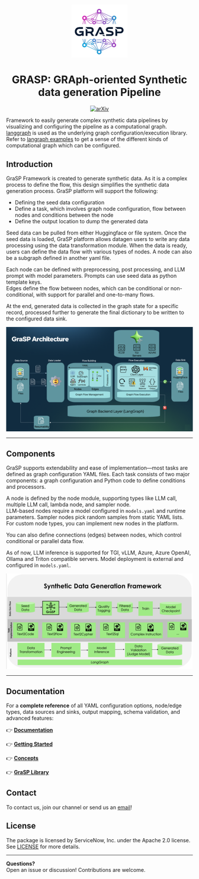 <div align="center">
  <img width=30% src="https://raw.githubusercontent.com/ServiceNow/GraSP/refs/heads/main/docs/resources/images/grasp_logo.png">

  <h1>GRASP: GRAph-oriented Synthetic data generation Pipeline</h1>

<a href="http://arxiv.org/abs/2508.15432">
    <img src="https://img.shields.io/badge/arXiv-2508.15432-blue.svg" alt="arXiv"></a>
<br>
</div>


Framework to easily generate complex synthetic data pipelines by visualizing and configuring the pipeline as a
computational graph. [langgraph](https://python.langchain.com/docs/langgraph/) is used as the underlying graph
configuration/execution library. Refer
to [langraph examples](https://github.com/langchain-ai/langgraph/tree/main/examples) to get a sense of the different
kinds of computational graph which can be configured.
<br>
<be>

## Introduction

GraSP Framework is created to generate synthetic data. As it is a complex process to define the flow, this design simplifies the synthetic data generation process. GraSP platform will support the following:
- Defining the seed data configuration
- Define a task, which involves graph node configuration, flow between nodes and conditions between the node
- Define the output location to dump the generated data

Seed data can be pulled from either Huggingface or file system. Once the seed data is loaded, GraSP platform allows datagen users to write any data processing using the data transformation module. When the data is ready, users can define the data flow with various types of nodes. A node can also be a subgraph defined in another yaml file.

Each node can be defined with preprocessing, post processing, and LLM prompt with model parameters. Prompts can use seed data as python template keys.  
Edges define the flow between nodes, which can be conditional or non-conditional, with support for parallel and one-to-many flows.

At the end, generated data is collected in the graph state for a specific record, processed further to generate the final dictionary to be written to the configured data sink.

![GraspFramework](https://raw.githubusercontent.com/ServiceNow/GraSP/refs/heads/main/docs/resources/images/grasp_architecture.png)

---

## Components

GraSP supports extendability and ease of implementation—most tasks are defined as graph configuration YAML files. Each task consists of two major components: a graph configuration and Python code to define conditions and processors.

A node is defined by the node module, supporting types like LLM call, multiple LLM call, lambda node, and sampler node.  
LLM-based nodes require a model configured in `models.yaml` and runtime parameters. Sampler nodes pick random samples from static YAML lists. For custom node types, you can implement new nodes in the platform.

You can also define connections (edges) between nodes, which control conditional or parallel data flow.

As of now, LLM inference is supported for TGI, vLLM, Azure, Azure OpenAI, Ollama and Triton compatible servers. Model deployment is external and configured in `models.yaml`.

![GraspComponents](https://raw.githubusercontent.com/ServiceNow/GraSP/refs/heads/main/docs/resources/images/grasp_usecase2framework.png)

---


## Documentation

For a **complete reference** of all YAML configuration options, node/edge types, data sources and sinks, output mapping, schema validation, and advanced features:

👉 **[Documentation](https://github.com/ServiceNow/GraSP/blob/main/docs/installation.md)**

👉 **[Getting Started](https://github.com/ServiceNow/GraSP/tree/main/docs/getting_started)**

👉 **[Concepts](https://github.com/ServiceNow/GraSP/tree/main/docs/concepts)**

👉 **[GraSP Library](https://github.com/ServiceNow/GraSP/blob/main/docs/grasp_library.md)**

[//]: # (---)

[//]: # ()
[//]: # (### Repo Structure)

[//]: # ()
[//]: # (```bash)

[//]: # (├── .github)

[//]: # (│   └── GitHub configuration and workflows)

[//]: # (├── apps)

[//]: # (│   └── Application layer and UI components)

[//]: # (├── docs)

[//]: # (│   └── User documentation and guides)

[//]: # (├── grasp  # Core library implementation)

[//]: # (│   ├── config)

[//]: # (│   │   └── Configuration files and settings)

[//]: # (│   ├── configuration)

[//]: # (│   │   └── Configuration loading and management)

[//]: # (│   ├── core)

[//]: # (│   │   └── Core framework components and execution engine)

[//]: # (│   ├── data)

[//]: # (│   │   └── Data handling utilities)

[//]: # (│   ├── data_mapper)

[//]: # (│   │   └── Data transformation and mapping)

[//]: # (│   ├── exceptions)

[//]: # (│   │   └── Custom exception definitions)

[//]: # (│   ├── logger)

[//]: # (│   │   └── Logging system and adapters)

[//]: # (│   ├── models)

[//]: # (│   │   └── Model configuration and factories)

[//]: # (│   ├── nodes)

[//]: # (│   │   └── Node builders for programmatic workflows)

[//]: # (│   ├── processors)

[//]: # (│   │   └── Data processing and output generation)

[//]: # (│   ├── recipes)

[//]: # (│   │   └── Pre-built workflow templates)

[//]: # (│   ├── tasks)

[//]: # (│   │   └── Example task configurations)

[//]: # (│   ├── utils)

[//]: # (│   │   └── Core utilities and helper functions)

[//]: # (│   ├── validators)

[//]: # (│   │   └── Schema validation and type checking)

[//]: # (│   └── workflow)

[//]: # (│       └── High-level workflow builder interface)

[//]: # (├── resources)

[//]: # (│   └── Static resources and assets)

[//]: # (├── tests)

[//]: # (│   └── Unit and integration tests)

[//]: # (└── tools)

[//]: # (    └── Development tools and CLI utilities)

[//]: # (```)

## Contact

To contact us, join our channel or send us an [email](grasp_team@servicenow.com)!

## License

The package is licensed by ServiceNow, Inc. under the Apache 2.0 license. See [LICENSE](LICENSE) for more details.

---

**Questions?**  
Open an issue or discussion! Contributions are welcome.
